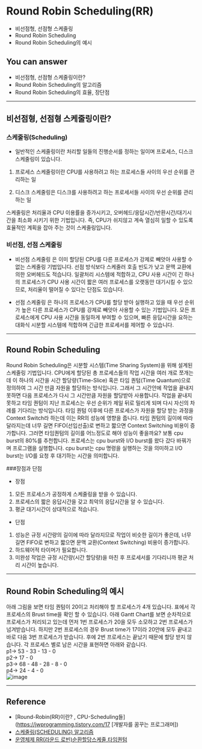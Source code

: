 # Round Robin Scheduling(RR)
<!--Table of Contents-->
- 비선점형, 선점형 스케줄링
- Round Robin Scheduling
- Round Robin Scheduling의 예시

<!-- 어떤 질문을 대답할 수 있어야 하는지-->
## You can answer
- 비선점형, 선점형 스케줄링이란?
- Round Robin Scheduling의 알고리즘
- Round Robin Scheduling의 효율, 장단점
<!--Contents-->

---
## 비선점형, 선점형 스케줄링이란?

### 스케줄링(Scheduling)
- 일반적인 스케줄링이란 처리할 일들의 진행순서를 정하는 일이며 프로세스, 디스크 스케줄링이 있습니다.

1. 프로세스 스케줄링이란 CPU를 사용하려고 하는 프로세스들 사이의 우선 순위를 관리하는 일

2. 디스크 스케줄링은 디스크를 사용하려고 하는 프로세서들 사이의 우선 순위를 관리하는 일

스케줄링은 처리율과 CPU 이용률을 증가시키고, 오버헤드/응답시간/반환시간/대기시간을 최소화 시키기 위한 기법입니다. 즉, CPU가 쉬지않고 계속 열심히 일할 수 있도록 효율적인 계획을 잡아 주는 것이 스케줄링입니다.


### 비선점, 선점 스케줄링
- 비선점 스케줄링 은 이미 할당된 CPU를 다른 프로세스가 강제로 빼앗아 사용할 수 없는 스케줄링 기법입니다. 선점 방식보다 스케줄러 호출 빈도가 낮고 문맥 교환에 의한 오버헤드도 적습니다. 일괄처리 시스템에 적합하고, CPU 사용 시간이 긴 하나의 프로세스가 CPU 사용 시간이 짧은 여러 프로세스를 오랫동안 대기시킬 수 있으므로, 처리율이 떨어질 수 있다는 단점도 있습니다.  

- 선점 스케줄링 은 하나의 프로세스가 CPU를 할당 받아 실행하고 있을 때 우선 순위가 높은 다른 프로세스가 CPU를 강제로 빼앗아 사용할 수 있는 기법입니다. 모든 프로세스에게 CPU 사용 시간을 동일하게 부여할 수 있으며, 빠른 응답시간을 요하는 대화식 시분할 시스템에 적합하며 긴급한 프로세서를 제어할 수 있습니다.  
---
## Round Robin Scheduling
Round Robin Scheduling은 시분할 시스템(Time Sharing System)을 위해 설계된 스케줄링 기법입니다. CPU에게 할당된 총 프로세스들의 작업 시간을 여러 개로 쪼개는데 이 하나의 시간을 시간 할당량(Time-Slice) 혹은 타임 퀀텀(Time Quantum)으로 정의하여  그 시간 만큼 자원을 할당하는 방식입니다. 그래서 그 시간안에 작업을 끝내지 못하면 다음 프로세스가 다시 그 시간만큼 자원을 할당받아 사용합니다. 작업을 끝내지 못하고 타임 퀀텀이 지난 프로세스는 우선 순위가 제일 뒤로 밀리게 되며 다시 자신의 차례를 기다리는 방식입니다. 타임 퀀텀 이후에 다른 프로세스가 자원을 할당 받는 과정을 Context Switch라 하는데 이는 RR의 성능에 영향을 줍니다. 타임 퀀텀의 길이에 따라 달라지는데 너무 길면 FIFO(선입선출)로 변하고 짧으면 Context Switching 비용이 증가합니다. 그러면 타임퀀텀의 길이를 어느정도로 해야 성능이 좋을까요? 보통 cpu burst의 80%를 추천합니다. 프로세스는 cpu burst와  I/O burst를 왔다 갔다 바꿔가며 프로그램을 실행합니다. cpu burst는 cpu 명령을 실행하는 것을 의미하고 I/O burst는 I/O를 요청 후 대기하는 시간을 의미합니다.

###장점과 단점
- 장점  
1. 모든 프로세스가 공정하게 스케줄링을 받을 수 있습니다.
2. 프로세스의 짧은 응답시간을 갖고 최악의 응답시간을 알 수 있습니다.
3. 평균 대기시간이 상대적으로 적습니다.
- 단점  
1. 성능은 규정 시간량의 길이에 따라 달라지므로 작업이 비슷한 길이가 좋은데, 너무 길면 FIFO로 변하고 짧으면 문맥 교환(Context Switching) 비용이 증가합니다.
2. 하드웨어적 타이머가 필요합니다.
3. 미완성 작업은 규정 시간량(시간 할당량)을 마친 후 프로세서를 기다리니까 평균 처리 시간이 높습니다.

---
## Round Robin Scheduling의 예시
아래 그림을 보면 타임 퀀텀이 20이고 처리해야 할 프로세스가 4개 있습니다. 표에서 각 프로세스의 Brust time을 확인 할 수 있습니다. 아래 Gantt Chart를 보면 순차적으로 프로세스가 처리되고 있는데 먼저 1번 프로세스가 20을 모두 소모하고 2번 프로세스가 넘겨받습니다. 하지만 2번 프로세스의 경우 Brust time가 17이라 20안에 모두 끝내고 바로 다음 3번 프로세스가 받습니다. 후에 2번 프로세스는 끝났기 때문에 할당 받지 않습니다. 각 프로세스 별로 남은 시간을 표현하면 아래와 같습니다.  
p1-> 53 - 33 - 13 - 0  
p2-> 17 - 0  
p3-> 68 - 48 - 28 - 8 - 0  
p4-> 24 - 4 - 0  
![image](https://user-images.githubusercontent.com/22022393/127035819-066f26f6-ad90-4b5a-87e0-ebcec2573418.png)

---
## Reference
- [Round-Robin(RR)이란? , CPU-Scheduling들](https://jwprogramming.tistory.com/17 [개발자를 꿈꾸는 프로그래머])
- [스케줄링(SCHEDULING) 알고리즘](https://reakwon.tistory.com/132)
- [운영체제 RR(라운드 로빈)순환할당스케줄,타임퀀텀](https://jhnyang.tistory.com/158)
